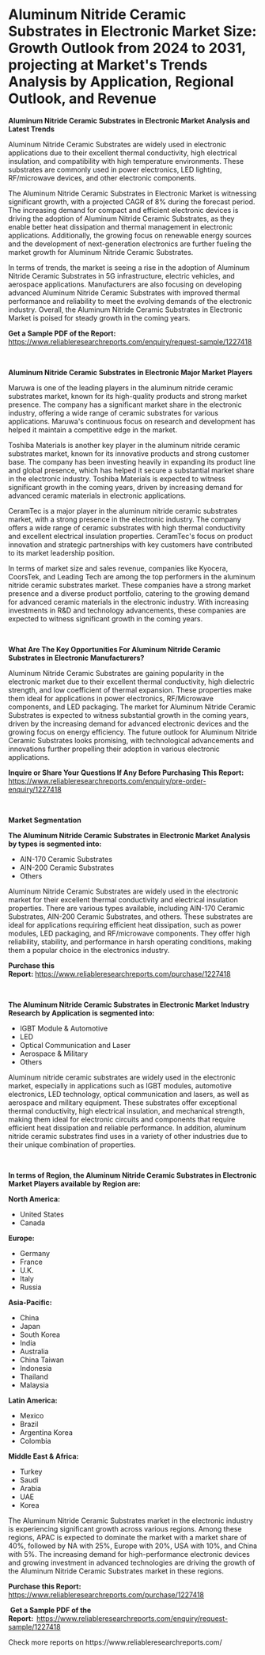 <p><h1>Aluminum Nitride Ceramic Substrates in Electronic Market Size: Growth Outlook from 2024 to 2031, projecting at Market's Trends Analysis by Application, Regional Outlook, and Revenue</h1></p><p><strong>Aluminum Nitride Ceramic Substrates in Electronic Market Analysis and Latest Trends</strong></p>
<p><p>Aluminum Nitride Ceramic Substrates are widely used in electronic applications due to their excellent thermal conductivity, high electrical insulation, and compatibility with high temperature environments. These substrates are commonly used in power electronics, LED lighting, RF/microwave devices, and other electronic components.</p><p>The Aluminum Nitride Ceramic Substrates in Electronic Market is witnessing significant growth, with a projected CAGR of 8% during the forecast period. The increasing demand for compact and efficient electronic devices is driving the adoption of Aluminum Nitride Ceramic Substrates, as they enable better heat dissipation and thermal management in electronic applications. Additionally, the growing focus on renewable energy sources and the development of next-generation electronics are further fueling the market growth for Aluminum Nitride Ceramic Substrates.</p><p>In terms of trends, the market is seeing a rise in the adoption of Aluminum Nitride Ceramic Substrates in 5G infrastructure, electric vehicles, and aerospace applications. Manufacturers are also focusing on developing advanced Aluminum Nitride Ceramic Substrates with improved thermal performance and reliability to meet the evolving demands of the electronic industry. Overall, the Aluminum Nitride Ceramic Substrates in Electronic Market is poised for steady growth in the coming years.</p></p>
<p><strong>Get a Sample PDF of the Report:&nbsp;</strong> <a href="https://www.reliableresearchreports.com/enquiry/request-sample/1227418">https://www.reliableresearchreports.com/enquiry/request-sample/1227418</a></p>
<p>&nbsp;</p>
<p><strong>Aluminum Nitride Ceramic Substrates in Electronic Major Market Players</strong></p>
<p><p>Maruwa is one of the leading players in the aluminum nitride ceramic substrates market, known for its high-quality products and strong market presence. The company has a significant market share in the electronic industry, offering a wide range of ceramic substrates for various applications. Maruwa's continuous focus on research and development has helped it maintain a competitive edge in the market.</p><p>Toshiba Materials is another key player in the aluminum nitride ceramic substrates market, known for its innovative products and strong customer base. The company has been investing heavily in expanding its product line and global presence, which has helped it secure a substantial market share in the electronic industry. Toshiba Materials is expected to witness significant growth in the coming years, driven by increasing demand for advanced ceramic materials in electronic applications.</p><p>CeramTec is a major player in the aluminum nitride ceramic substrates market, with a strong presence in the electronic industry. The company offers a wide range of ceramic substrates with high thermal conductivity and excellent electrical insulation properties. CeramTec's focus on product innovation and strategic partnerships with key customers have contributed to its market leadership position.</p><p>In terms of market size and sales revenue, companies like Kyocera, CoorsTek, and Leading Tech are among the top performers in the aluminum nitride ceramic substrates market. These companies have a strong market presence and a diverse product portfolio, catering to the growing demand for advanced ceramic materials in the electronic industry. With increasing investments in R&D and technology advancements, these companies are expected to witness significant growth in the coming years.</p></p>
<p>&nbsp;</p>
<p><strong>What Are The Key Opportunities For Aluminum Nitride Ceramic Substrates in Electronic Manufacturers?</strong></p>
<p><p>Aluminum Nitride Ceramic Substrates are gaining popularity in the electronic market due to their excellent thermal conductivity, high dielectric strength, and low coefficient of thermal expansion. These properties make them ideal for applications in power electronics, RF/Microwave components, and LED packaging. The market for Aluminum Nitride Ceramic Substrates is expected to witness substantial growth in the coming years, driven by the increasing demand for advanced electronic devices and the growing focus on energy efficiency. The future outlook for Aluminum Nitride Ceramic Substrates looks promising, with technological advancements and innovations further propelling their adoption in various electronic applications.</p></p>
<p><strong>Inquire or Share Your Questions If Any Before Purchasing This Report:</strong> <a href="https://www.reliableresearchreports.com/enquiry/pre-order-enquiry/1227418">https://www.reliableresearchreports.com/enquiry/pre-order-enquiry/1227418</a></p>
<p>&nbsp;</p>
<p><strong>Market Segmentation</strong></p>
<p><strong>The Aluminum Nitride Ceramic Substrates in Electronic Market Analysis by types is segmented into:</strong></p>
<p><ul><li>AlN-170 Ceramic Substrates</li><li>AlN-200 Ceramic Substrates</li><li>Others</li></ul></p>
<p><p>Aluminum Nitride Ceramic Substrates are widely used in the electronic market for their excellent thermal conductivity and electrical insulation properties. There are various types available, including AlN-170 Ceramic Substrates, AlN-200 Ceramic Substrates, and others. These substrates are ideal for applications requiring efficient heat dissipation, such as power modules, LED packaging, and RF/microwave components. They offer high reliability, stability, and performance in harsh operating conditions, making them a popular choice in the electronics industry.</p></p>
<p><strong>Purchase this Report:&nbsp;</strong><a href="https://www.reliableresearchreports.com/purchase/1227418">https://www.reliableresearchreports.com/purchase/1227418</a></p>
<p>&nbsp;</p>
<p><strong>The Aluminum Nitride Ceramic Substrates in Electronic Market Industry Research by Application is segmented into:</strong></p>
<p><ul><li>IGBT Module & Automotive</li><li>LED</li><li>Optical Communication and Laser</li><li>Aerospace & Military</li><li>Others</li></ul></p>
<p><p>Aluminum nitride ceramic substrates are widely used in the electronic market, especially in applications such as IGBT modules, automotive electronics, LED technology, optical communication and lasers, as well as aerospace and military equipment. These substrates offer exceptional thermal conductivity, high electrical insulation, and mechanical strength, making them ideal for electronic circuits and components that require efficient heat dissipation and reliable performance. In addition, aluminum nitride ceramic substrates find uses in a variety of other industries due to their unique combination of properties.</p></p>
<p>&nbsp;</p>
<p><strong>In terms of Region, the Aluminum Nitride Ceramic Substrates in Electronic Market Players available by Region are:</strong></p>
<p>
    <p> <strong> North America: </strong>
        <ul>
            <li>United States</li>
            <li>Canada</li>
        </ul>
        </p> 
    <p> <strong> Europe: </strong>
        <ul>
            <li>Germany</li>
            <li>France</li>
            <li>U.K.</li>
            <li>Italy</li>
            <li>Russia</li>
        </ul>
        </p> 
    <p> <strong> Asia-Pacific: </strong>
        <ul>
            <li>China</li>
            <li>Japan</li>
            <li>South Korea</li>
            <li>India</li>
            <li>Australia</li>
            <li>China Taiwan</li>
            <li>Indonesia</li>
            <li>Thailand</li>
            <li>Malaysia</li>
        </ul>
        </p> 
    <p> <strong> Latin America: </strong>
        <ul>
            <li>Mexico</li>
            <li>Brazil</li>
            <li>Argentina Korea</li>
            <li>Colombia</li>
        </ul>
        </p> 
    <p> <strong> Middle East & Africa: </strong>
        <ul>
            <li>Turkey</li>
            <li>Saudi</li>
            <li>Arabia</li>
            <li>UAE</li>
            <li>Korea</li>
        </ul>
    </p>
    </p>
<p><p>The Aluminum Nitride Ceramic Substrates market in the electronic industry is experiencing significant growth across various regions. Among these regions, APAC is expected to dominate the market with a market share of 40%, followed by NA with 25%, Europe with 20%, USA with 10%, and China with 5%. The increasing demand for high-performance electronic devices and growing investment in advanced technologies are driving the growth of the Aluminum Nitride Ceramic Substrates market in these regions.</p></p>
<p><strong>Purchase this Report: </strong><a href="https://www.reliableresearchreports.com/purchase/1227418">https://www.reliableresearchreports.com/purchase/1227418</a></p>
<p>&nbsp;<strong>Get a Sample PDF of the Report:&nbsp;&nbsp;</strong><a href="https://www.reliableresearchreports.com/enquiry/request-sample/1227418">https://www.reliableresearchreports.com/enquiry/request-sample/1227418</a></p>
<p><strong></strong></p>
<p>Check more reports on https://www.reliableresearchreports.com/</p>